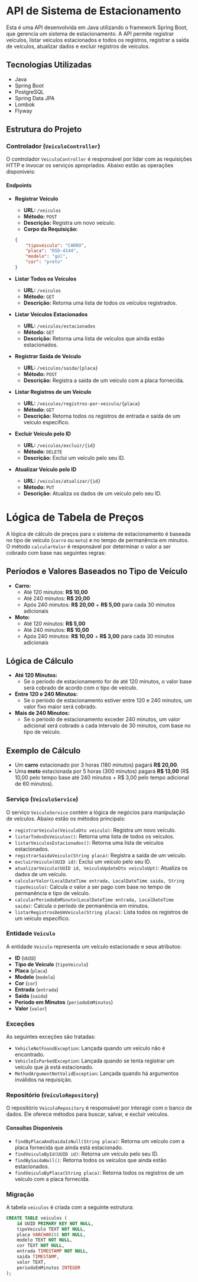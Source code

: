 # API de Sistema de Estacionamento

Esta é uma API desenvolvida em Java utilizando o framework Spring Boot, que gerencia um sistema de estacionamento. A API permite registrar veículos, listar veículos estacionados e todos os registros, registrar a saída de veículos, atualizar dados e excluir registros de veículos.


## Tecnologias Utilizadas

- Java
- Spring Boot
- PostgreSQL
- Spring Data JPA
- Lombok
- Flyway

## Estrutura do Projeto

### Controlador (`VeiculoController`)

O controlador `VeiculoController` é responsável por lidar com as requisições HTTP e invocar os serviços apropriados. Abaixo estão as operações disponíveis:

#### Endpoints

- **Registrar Veículo**

    - **URL:** `/veiculos`
    - **Método:** `POST`
    - **Descrição:** Registra um novo veículo.
    - **Corpo da Requisição:**
    ```json
    {
        "tipoveiculo": "CARRO",
        "placa": "DSD-4144",
        "modelo": "gol",
        "cor": "preto"
    }
    ```

- **Listar Todos os Veículos**

    - **URL:** `/veiculos`
    - **Método:** `GET`
    - **Descrição:** Retorna uma lista de todos os veículos registrados.

- **Listar Veículos Estacionados**

    - **URL:** `/veiculos/estacionados`
    - **Método:** `GET`
    - **Descrição:** Retorna uma lista de veículos que ainda estão estacionados.

- **Registrar Saída de Veículo**

    - **URL:** `/veiculos/saida/{placa}`
    - **Método:** `POST`
    - **Descrição:** Registra a saída de um veículo com a placa fornecida.

- **Listar Registros de um Veículo**

    - **URL:** `/veiculos/registros-por-veiculo/{placa}`
    - **Método:** `GET`
    - **Descrição:** Retorna todos os registros de entrada e saída de um veículo específico.

- **Excluir Veículo pelo ID**

    - **URL:** `/veiculos/excluir/{id}`
    - **Método:** `DELETE`
    - **Descrição:** Exclui um veículo pelo seu ID.

- **Atualizar Veículo pelo ID**

    - **URL:** `/veiculos/atualizar/{id}`
    - **Método:** `PUT`
    - **Descrição:** Atualiza os dados de um veículo pelo seu ID.
 
# Lógica de Tabela de Preços

A lógica de cálculo de preços para o sistema de estacionamento é baseada no tipo de veículo (`carro` ou `moto`) e no tempo de permanência em minutos. O método `calcularValor` é responsável por determinar o valor a ser cobrado com base nas seguintes regras:

## Períodos e Valores Baseados no Tipo de Veículo

- **Carro:**
  - Até 120 minutos: **R$ 10,00**
  - Até 240 minutos: **R$ 20,00**
  - Após 240 minutos: **R$ 20,00** + **R$ 5,00** para cada 30 minutos adicionais
- **Moto:**
  - Até 120 minutos: **R$ 5,00**
  - Até 240 minutos: **R$ 10,00**
  - Após 240 minutos: **R$ 10,00** + **R$ 3,00** para cada 30 minutos adicionais

## Lógica de Cálculo

- **Até 120 Minutos:** 
  - Se o período de estacionamento for de até 120 minutos, o valor base será cobrado de acordo com o tipo de veículo.
- **Entre 120 e 240 Minutos:** 
  - Se o período de estacionamento estiver entre 120 e 240 minutos, um valor fixo maior será cobrado.
- **Mais de 240 Minutos:**
  - Se o período de estacionamento exceder 240 minutos, um valor adicional será cobrado a cada intervalo de 30 minutos, com base no tipo de veículo.

## Exemplo de Cálculo

- Um **carro** estacionado por 3 horas (180 minutos) pagará **R$ 20,00**.
- Uma **moto** estacionada por 5 horas (300 minutos) pagará **R$ 13,00** (R$ 10,00 pelo tempo base até 240 minutos + R$ 3,00 pelo tempo adicional de 60 minutos).

### Serviço (`VeiculoService`)

O serviço `VeiculoService` contém a lógica de negócios para manipulação de veículos. Abaixo estão os métodos principais:

- `registrarVeiculo(VeiculoDto veiculo)`: Registra um novo veículo.
- `listarTodosOsVeiculos()`: Retorna uma lista de todos os veículos.
- `listarVeiculosEstacionados()`: Retorna uma lista de veículos estacionados.
- `registrarSaidaVeiculo(String placa)`: Registra a saída de um veículo.
- `excluirVeiculo(UUID id)`: Exclui um veículo pelo seu ID.
- `atualizarVeiculo(UUID id, VeiculoUpdateDto veiculoUpt)`: Atualiza os dados de um veículo.
- `calcularValor(LocalDateTime entrada, LocalDateTime saida, String tipoVeiculo)`: Calcula o valor a ser pago com base no tempo de permanência e tipo de veículo.
- `calcularPeriodoEmMinuto(LocalDateTime entrada, LocalDateTime saida)`: Calcula o período de permanência em minutos.
- `listarRegistrosDeUmVeiculo(String placa)`: Lista todos os registros de um veículo específico.

### Entidade `Veiculo`

A entidade `Veiculo` representa um veículo estacionado e seus atributos:

- **ID** (`UUID`)
- **Tipo de Veículo** (`tipoVeiculo`)
- **Placa** (`placa`)
- **Modelo** (`modelo`)
- **Cor** (`cor`)
- **Entrada** (`entrada`)
- **Saída** (`saida`)
- **Período em Minutos** (`periodoEmMinutos`)
- **Valor** (`valor`)

### Exceções

As seguintes exceções são tratadas:

- `VehicleNotFoundException`: Lançada quando um veículo não é encontrado.
- `VehicleIsParkedException`: Lançada quando se tenta registrar um veículo que já está estacionado.
- `MethodArgumentNotValidException`: Lançada quando há argumentos inválidos na requisição.

### Repositório (`VeiculoRepository`)

O repositório `VeiculoRepository` é responsável por interagir com o banco de dados. Ele oferece métodos para buscar, salvar, e excluir veículos.

#### Consultas Disponíveis

- `findByPlacaAndSaidaIsNull(String placa)`: Retorna um veículo com a placa fornecida que ainda está estacionado.
- `findVeiculoById(UUID id)`: Retorna um veículo pelo seu ID.
- `findBySaidaNull()`: Retorna todos os veículos que ainda estão estacionados.
- `findVeiculoByPlaca(String placa)`: Retorna todos os registros de um veículo com a placa fornecida.

### Migração

A tabela `veiculos` é criada com a seguinte estrutura:

```sql
CREATE TABLE veiculos (
    id UUID PRIMARY KEY NOT NULL,
    tipoVeiculo TEXT NOT NULL,
    placa VARCHAR(8) NOT NULL,
    modelo TEXT NOT NULL,
    cor TEXT NOT NULL,
    entrada TIMESTAMP NOT NULL,
    saida TIMESTAMP,
    valor TEXT,
    periodoEmMinutos INTEGER
);
